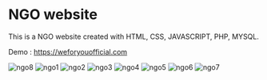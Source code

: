 # NGO website
This is a NGO website created with HTML, CSS, JAVASCRIPT, PHP, MYSQL.

Demo : https://weforyouofficial.com

![ngo8](https://user-images.githubusercontent.com/49247268/138653769-671b8ac9-fb3d-4905-8dec-0c7931efeea6.PNG)
![ngo1](https://user-images.githubusercontent.com/49247268/138653778-35ee857a-06cf-41fe-8672-2304a1566855.PNG)
![ngo2](https://user-images.githubusercontent.com/49247268/138653789-a1796e6d-2ab0-41f1-9f1e-2fb80829c9b0.PNG)
![ngo3](https://user-images.githubusercontent.com/49247268/138653793-bab954a2-4e6f-4846-9fa5-3a22eadae791.PNG)
![ngo4](https://user-images.githubusercontent.com/49247268/138653796-70201138-8a14-4fef-8557-cefcdfc13c51.PNG)
![ngo5](https://user-images.githubusercontent.com/49247268/138653799-efe118f9-7d8c-47e0-9319-048f36432902.PNG)
![ngo6](https://user-images.githubusercontent.com/49247268/138653801-eb6528cc-82b6-4085-9d5a-366c31452df2.PNG)
![ngo7](https://user-images.githubusercontent.com/49247268/138653804-192449d0-6fac-42a9-aec6-82eedf16cad2.PNG)
